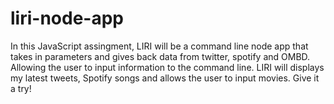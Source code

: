 # liri-node-app

In this JavaScript assingment, LIRI will be a command line node app that takes in parameters and gives back data from twitter, spotify and OMBD. Allowing the user to input information to the command line.
LIRI will displays my latest tweets, Spotify songs and allows the user to input movies. 
Give it a try!

